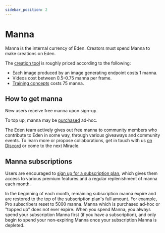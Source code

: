 ```yaml
---
sidebar_position: 2
---
```


# Manna

Manna is the internal currency of Eden. Creators must spend Manna to make creations on Eden.

The [creation tool](https://beta.eden.art/create) is roughly priced according to the following:

* Each image produced by an image generating endpoint costs 1 manna.
* Videos cost between 0.5-0.75 manna per frame.
* [Training concepts](/docs/guides/concepts.md) costs 75 manna.

## How to get manna

New users receive free manna upon sign-up.

To top up, manna may be [purchased](https://beta.eden.art/settings/subscription) ad-hoc.

The Eden team actively gives out free manna to community members who contribute to Eden in some way, through various giveaways and community events. To learn more or propose collaborations, get in touch with us [on Discord](https://discord.gg/4dSYwDT) or come to the next Miracle.

## Manna subscriptions

Users are encouraged to [sign up for a subscription plan](https://beta.eden.art/settings/subscription), which gives them access to various premium features and a regular replenishment of manna each month.

In the beginning of each month, remaining subscription manna expire and are restored to the top of the subscription plan's full amount. For example, Pro subscribers reset to 5000 manna. Manna which is purchased ad-hoc or "topped up" does not ever expire. When you spend Manna, you always spend your subscription Manna first (if you have a subscription), and only begin to spend your non-expiring Manna once your subscription Manna is depleted.
